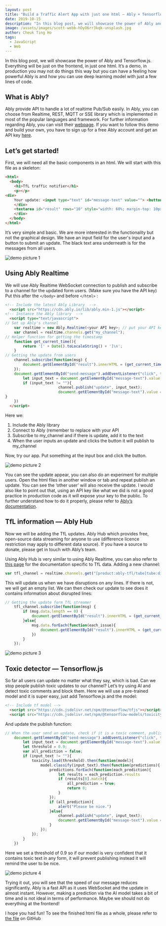 ```yaml
---
layout: post
title: "Build a Traffic Alert App with just one html — Ably + Tensorflow"
date: 2019-10-15
description: "In this blog post, we will showcase the power of Ably and Tensorflow.js. Everything will be just on the frontend, in just one html. It’s a demo, in production you may not do things this way but you can have a feeling how powerful Ably is and how you can use deep learning model with just a few lines of code."
image: /assets/images/scott-webb-hDyO6rr3kqk-unsplash.jpg
author: Cheuk Ting Ho
tags:
  - JavaScript
  - Web
---
```

In this blog post, we will showcase the power of Ably and Tensorflow.js. Everything will be just on the frontend, in just one html. It’s a demo, in production you may not do things this way but you can have a feeling how powerful Ably is and how you can use deep learning model with just a few lines of code.

## What is Ably?

Ably provide API to handle a lot of realtime Pub/Sub easily. In Ably, you can choose from Realtime, REST, MQTT or SSE library which is implemented in most of the popular languages and framework. For further information regarding Ably, you can visit their [webpage](https://www.ably.io/).
If you want to follow this demo and build your own, you have to sign up for a free Ably account and get an API key [here](https://www.ably.io/signup#signup-box).

## Let’s get started!

First, we will need all the basic components in an html. We will start with this file as a skeleton:

```html
<html>
  <body>
    <h1>TfL traffic notifier</h1>
    <p></p>
<div>
    Your update: <input type="text" id="message-text" value=""> <button id="send-message">Submit an update</button>
    </div>
    <textarea id="result" rows="10" style="width: 60%; margin-top: 10px; font-family: courier, courier new; background-color: #333; color: orange" disabled=""></textarea>
    </div>
  </body>
</html>
```

It’s very simple and basic. We are more interested in the functionality but not the graphical design. We have an input field for the user's input and a button to submit an update. The black text area underneath is for the messages from all users.

![demo picture 1](https://miro.medium.com/max/3116/1*bpFWHmn5sm8TgcnHeS11qA.png)

## Using Ably Realtime

We will use Ably Realtime WebSocket connection to publish and subscribe to a channel for the updated form users. (Make sure you have the API key) Put this after the `</body>` and before `</html>` :

```html
<!-- Include the latest Ably Library  -->
  <script src="https://cdn.ably.io/lib/ably.min-1.js"></script>
<!-- Instance the Ably library  -->
  <script type="text/javascript">
// Set up Ably's channel
    var realtime = new Ably.Realtime(<your API key>; // put your API key here
    var channel = realtime.channels.get("my_channel");
// Helper function for getting the timestamp
    function get_current_time(){
        return '[' + Date().toLocaleString() + ']\n';
    }
// Getting the update from users
    channel.subscribe(function(msg) {
        document.getElementById("result").innerHTML = (get_current_time() + "User update: " + msg.data + "\n\n") + document.getElementById("result").innerHTML;
    });
    document.getElementById("send-message").addEventListener("click", function(){
        let input_text = document.getElementById("message-text").value;
        if (input_text != ""){
                        channel.publish("update", input_text);
                        document.getElementById("message-text").value = ""
}
    })
  </script>
```

Here we:
1. Include the Ably library
2. Connect to Ably (remember to replace with your API
3. Subscribe to my_channel and if there is update, add it to the text
4. When the user inputs an update and clicks the button it will publish to my_channel

Now, try our app. Put something at the input box and click the button.

![demo picture 2](https://miro.medium.com/max/3092/1*O8fcVtPvA-Na1VjfW8fPlA.png)

You can see the update appear, you can also do an experiment for multiple users. Open the html files in another window or tab and repeat publish an update. You can see the ‘other user’ will also receive the update.
I would also like to point out that, using an API key like what we did is not a good practice in production code as it will expose your key to the public. To further understand how to do it properly, please refer to [Ably’s documentation](https://www.ably.io/documentation/core-features/authentication#token-authentication).

## TfL information — Ably Hub

Now we will be adding the TfL updates. Ably Hub which provides free, open-source data streaming for anyone to use (difference licence restriction may apply to different data source). If you have a source to donate, please get in touch with Ably’s team.

Using Ably Hub is very similar to using Ably Realtime, you can also refer to [this page](https://www.ably.io/hub/products/10#documentation) for the documentation specific to TfL data. Adding a new channel:

```js
var tfl_channel = realtime.channels.get("[product:ably-tfl/tube]tube:disruptions");
```

This will update us when we have disruptions on any lines. If there is not, we will get an empty list. We can then check our update to see does it contains information about disrupted lines:

```js
// Getting the update form TfL streamer
    tfl_channel.subscribe(function(msg) {
        if (msg.data.length == 0) {
            document.getElementById("result").innerHTML = (get_current_time() + "TfL: Good service on all lines." + "\n\n") + document.getElementById("result").innerHTML;
        }else{
            msg.data.forEach(function(each_issue){
                document.getElementById("result").innerHTML = (get_current_time() + each_issue.description + "\n\n") + document.getElementById("result").innerHTML;
            })
        }
    });
```

![demo picture 3](https://miro.medium.com/max/3080/1*-JnCNfhBhI4SUTkO3RA1CQ.png)

## Toxic detector — Tensorflow.js

So far all users can update no matter what they say, which is bad. Can we stop people publish toxic updates to our channel? Let’s try using AI and detect toxic comments and block them. Here we will use a pre-trained model and it is super easy, just add Tensorflow.js and the model:

```html
<!-- Include tf model -->
  <script src="https://cdn.jsdelivr.net/npm/@tensorflow/tfjs"></script>
  <script src="https://cdn.jsdelivr.net/npm/@tensorflow-models/toxicity"></script>
```

And update the publish function:

```js
// When the user send an update, check if it is a toxic comment, publish if it is not.
    document.getElementById("send-message").addEventListener("click", function(){
        let input_text = document.getElementById("message-text").value;
        let threshold = 0.9;
        var all_prediction = false;
        if (input_text != ""){
            toxicity.load(threshold).then(function(model){
                model.classify(input_text).then(function(predictions){
                    predictions.forEach(function(each_prediction){
                        let results = each_prediction.results
                        if (results[0].match){
                            all_prediction = true;
                            return 0;
                        }
                    });
                    if (all_prediction){
                        alert("Please be nice.")
                    }else{
                        channel.publish("update", input_text);
                        document.getElementById("message-text").value = ""
                    }
                });
            });
        }
    })
```

Here we set a threshold of 0.9 so if our model is very confident that it contains toxic text in any form, it will prevent publishing instead it will remind the user to be nice.

![demo picture 4](https://miro.medium.com/max/3288/1*Yn1jkV6_tRlTa5Xm5kLOvw.png)

Trying it out, you will see that the speed of our message reduces significantly. Ably is a fast API as it uses WebSocket and the update in almost instant. However, making a prediction via the AI model takes a bit of time and is not ideal in terms of performance. Maybe we should not do everything at the frontend!

I hope you had fun! To see the finished html file as a whole, please refer to [the file](https://github.com/Cheukting/ably-tensorflow-demo/blob/master/ably%2Btensorflow_example.html) on GitHub
